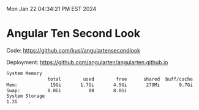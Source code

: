 Mon Jan 22 04:34:21 PM EST 2024

# Angular Ten Second Look

Code: https://github.com/kusl/angulartensecondlook

Deployment: https://github.com/angularten/angularten.github.io

```bash
System Memory
               total        used        free      shared  buff/cache   available
Mem:            15Gi       1.7Gi       4.5Gi       279Mi       9.7Gi        13Gi
Swap:          8.0Gi          0B       8.0Gi
System Storage
1.2G	.
